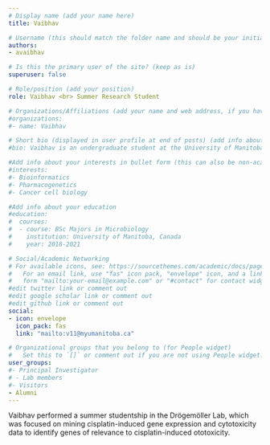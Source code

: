 ```yaml
---
# Display name (add your name here)
title: Vaibhav

# Username (this should match the folder name and should be your initial and surname)
authors:
- avaibhav

# Is this the primary user of the site? (keep as is)
superuser: false

# Role/position (add your position)
role: Vaibhav <br> Summer Research Student

# Organizations/Affiliations (add your name and web address, if you have one)
#organizations:
#- name: Vaibhav

# Short bio (displayed in user profile at end of posts) (add info about yourself)
#bio: Vaibhav is an undergraduate student at the University of Manitoba pursuing a Major in Microbiology. He will be working under the supervision of Dr. Dr?gem?ller, mining cisplatin-induced gene expression and cytotoxicity data to identify genes of relevance to cisplatin-induced ototoxicity.

#Add info about your interests in bullet form (this can also be non-academic) 
#interests:
#- Bioinformatics
#- Pharmacogenetics
#- Cancer cell biology

#Add info about your education 
#education:
#  courses:
#  - course: BSc Majors in Microbiology
#    institution: University of Manitoba, Canada
#    year: 2018-2021

# Social/Academic Networking
# For available icons, see: https://sourcethemes.com/academic/docs/page-builder/#icons
#   For an email link, use "fas" icon pack, "envelope" icon, and a link in the
#   form "mailto:your-email@example.com" or "#contact" for contact widget.
#edit twitter link or comment out
#edit google scholar link or comment out
#edit github link or comment out
social:
- icon: envelope
  icon_pack: fas
  link: "mailto:v11@myumanitoba.ca"

# Organizational groups that you belong to (for People widget)
#   Set this to `[]` or comment out if you are not using People widget.
user_groups:
#- Principal Investigator
# - Lab members
#- Visitors
- Alumni
---
```


Vaibhav performed a summer studentship in the Drögemöller Lab, which was focused on mining cisplatin-induced gene expression and cytotoxicity data to identify genes of relevance to cisplatin-induced ototoxicity.
